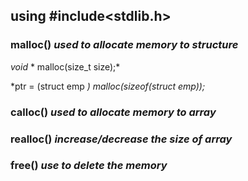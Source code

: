 ## using #include<stdlib.h>

### malloc() ***used to allocate memory to structure***
*void* * malloc(size_t size);*

*ptr = (struct emp *) malloc(sizeof(struct emp));*

### calloc() ***used to allocate memory to array***
### realloc() ***increase/decrease the size of array***
### free() ***use to delete the memory***
